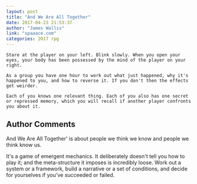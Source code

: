 ```yaml
---
layout: post
title: "And We Are All Together"
date: 2017-04-23 21:53:37
author: "James Wallis"
link: "spaaace.com"
categories: 2017 rpg
---
```

```
Stare at the player on your left. Blink slowly. When you open your eyes, your body has been possessed by the mind of the player on your right.

As a group you have one hour to work out what just happened, why it's happened to you, and how to reverse it. If you don't then the effects get weirder. 

Each of you knows one relevant thing. Each of you also has one secret or repressed memory, which you will recall if another player confronts you about it.
```
## Author Comments 

And We Are All Together' is about people we think we know and people we think know us.

It's a game of emergent mechanics. It deliberately doesn't tell you how to play it; and the meta-structure it imposes is incredibly loose. Work out a system or a framework, build a narrative or a set of conditions, and decide for yourselves if you've succeeded or failed.
